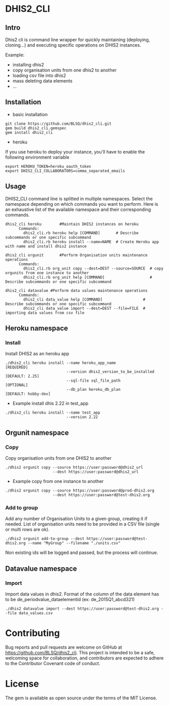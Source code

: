 # DHIS2_CLI

## Intro  

Dhis2 cli is command line wrapper for quickly maintaining (deploying, cloning...)
and executing specific operations on DHIS2 instances.

Example:

  - installing dhis2
  - copy organisation units from one dhis2 to another
  - loading csv file into dhis2
  - mass deleting data elements
  - ...

## Installation  

  - basic installation

   ```
   git clone https://github.com/BLSQ/dhis2_cli.git
   gem build dhis2_cli.gemspec
   gem install dhis2_cli
   ```

  - heroku

  If you use heroku to deploy your instance, you'll have to enable the
  following environment variable

  ```
  export HEROKU_TOKEN=heroku_oauth_token
  export DHIS2_CLI_COLLABORATORS=comma_separated_emails
  ```


## Usage

DHIS2_CLI command line is splitted in multiple namespaces. Select the namespace
depending on which commands you want to perform. Here is an exhaustive list of
the available namespace and their corresponding commands.

  ```
  dhis2_cli heroku        #Maintain DHIS2 instances on heroku
        Commands:
          dhis2_cli.rb heroku help [COMMAND]       # Describe subcommands or one specific subcommand
          dhis2_cli.rb heroku install --name=NAME  # Create Heroku app with name and install dhis2 instance

  dhis2_cli orgunit       #Perform Organisation units maintenance operations
        Commands:
          dhis2_cli.rb org_unit copy --dest=DEST --source=SOURCE  # copy orgunits from one instance to another
          dhis2_cli.rb org_unit help [COMMAND]                    # Describe subcommands or one specific subcommand  

  dhis2_cli datavalue #Perform data values maintenance operations
        Commands:
          dhis2_cli data_value help [COMMAND]                  # Describe subcommands or one specific subcommand
          dhis2_cli data_value import --dest=DEST --file=FILE  # importing data values from csv file
  ```

## Heroku namespace

### Install

Install DHIS2 as an heroku app

```
./dhis2_cli heroku install --name heroku_app_name                  [REQUIRED]
                           --version dhis2_version_to_be_installed [DEFAULT: 2.25]
                           --sql-file sql_file_path                [OPTIONAL]
                           --db_plan heroku_db_plan                [DEFAULT: hobby-dev]
```

- Example install dhis 2.22 in test_app

```
./dhis2_cli heroku install --name test_app
                           --version 2.22

```

## Orgunit namespace

### Copy

Copy organisation units from one DHIS2 to another

```
./dhis2 orgunit copy --source https://user:password@dhis2_url
                     --dest https://user:password@dhis2_url
```

- Example copy from one instance to another

```
./dhis2 orgunit copy --source https://user:password@prod-dhis2.org
                     --dest https://user:password@test-dhis2.org
```

### Add to group

Add any number of Organisation Units to a given group, creating it if needed. List of organisation units need to be provided in a CSV file (single or multi rows are ok).

```
./dhis2 orgunit add-to-group --dest https://user:password@test-dhis2.org --name "MyGroup" --filename "./units.csv"
```

Non existing ids will be logged and passed, but the process will continue.

## Datavalue namespace

### Import 

Import data values in dhis2. Format of the column of the data element has to be de_periodvalue_dataelementid  (ex: de_2015Q1_abcd321)

```
./dhis2 datavalue import --dest https://user:password@test-dhis2.org --file data_values.csv
```

# Contributing

Bug reports and pull requests are welcome on GitHub at https://github.com/BLSQ/dhis2_cli. This project is intended to be a safe, welcoming space for collaboration, and contributors are expected to adhere to the Contributor Covenant code of conduct.

# License

The gem is available as open source under the terms of the MIT License.
